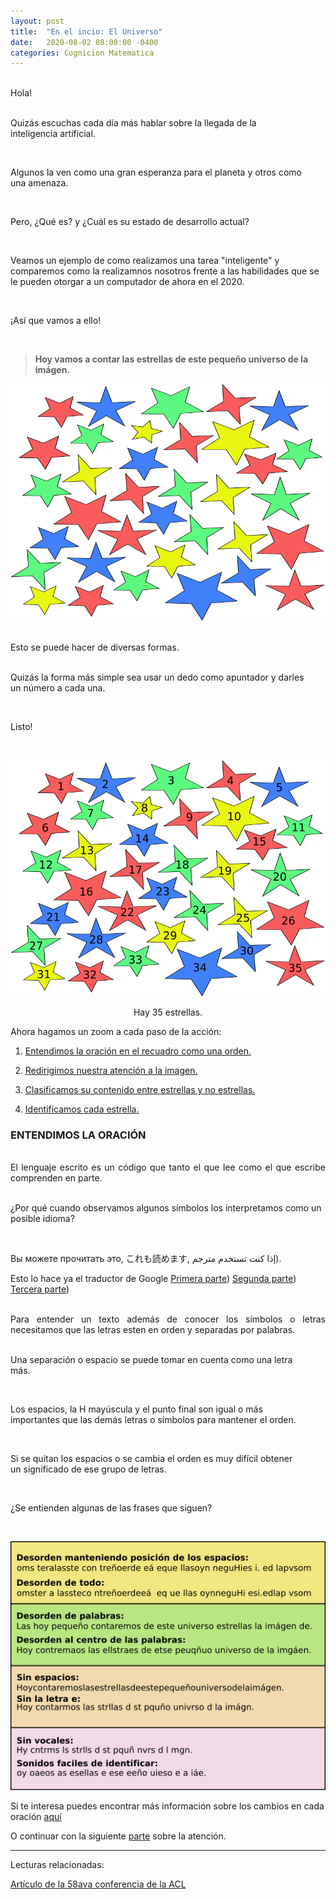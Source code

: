 ```yaml
---
layout: post
title:  "En el incio: El Universo"
date:   2020-08-02 08:00:00 -0400
categories: Cognicion Matematica
---
```

<div style="text-align: justify; white-space: pre-line;">
Hola!

Quizás escuchas cada día más hablar sobre la llegada de la inteligencia artificial.

Algunos la ven como una gran esperanza para el planeta y otros como una amenaza.

Pero, ¿Qué es? y ¿Cuál es su estado de desarrollo actual?

Veamos un ejemplo de como realizamos una tarea "inteligente" y comparemos como la realizamnos nosotros frente a las habilidades que se le pueden otorgar a un computador de ahora en el 2020. 

¡Así que vamos a ello!
</div>

> **Hoy vamos a contar las estrellas de este pequeño universo de la imágen.**


![Universo](/img/init.png)
<div style="text-align: justify; white-space: pre-line;">
Esto se puede hacer de diversas formas.

Quizás la forma más simple sea usar un dedo como apuntador y darles un número a cada una.

Listo!
</div>

![Contado](/img/numbered.png)

<div style="text-align: center; ">
Hay 35 estrellas.
</div>

Ahora hagamos un zoom a cada paso de la acción:

1. [Entendimos la oración en el recuadro como una orden.](#1)

2. [Redirigimos nuestra atención a la imagen.](/cognicion/matematica/2020/08/02/Math2.html)

3. [Clasificamos su contenido entre estrellas y no estrellas.](/cognicion/matematica/2020/08/02/Math3.html)

4. [Identificamos cada estrella.](/cognicion/matematica/2020/08/02/Math4.html)

<a name="1"></a>
### ENTENDIMOS LA ORACIÓN

<div style="text-align: justify; white-space: pre-line;">
El lenguaje escrito es un código que tanto el que lee como el que escribe comprenden en parte. 

¿Por qué cuando observamos algunos símbolos los interpretamos como un posible idioma? 
</div>

Вы можете прочитать это, これも読めます, إذا كنت تستخدم مترجم). 

Esto lo hace ya el traductor de Google
[Primera parte](https://translate.google.com/#view=home&op=translate&sl=ru&tl=es&text=%D0%92%D1%8B%20%D0%BC%D0%BE%D0%B6%D0%B5%D1%82%D0%B5%20%D0%BF%D1%80%D0%BE%D1%87%D0%B8%D1%82%D0%B0%D1%82%D1%8C%20%D1%8D%D1%82%D0%BE%2C%20%E3%81%93%E3%82%8C%E3%82%82%E8%AA%AD%E3%82%81%E3%81%BE%E3%81%99%2C%20%D8%A5%D8%B0%D8%A7%20%D9%83%D9%86%D8%AA%20%D8%AA%D8%B3%D8%AA%D8%AE%D8%AF%D9%85%20%D9%85%D8%AA%D8%B1%D8%AC%D9%85))
[Segunda parte](https://translate.google.com/#view=home&op=translate&sl=ja&tl=es&text=%D0%92%D1%8B%20%D0%BC%D0%BE%D0%B6%D0%B5%D1%82%D0%B5%20%D0%BF%D1%80%D0%BE%D1%87%D0%B8%D1%82%D0%B0%D1%82%D1%8C%20%D1%8D%D1%82%D0%BE%2C%20%E3%81%93%E3%82%8C%E3%82%82%E8%AA%AD%E3%82%81%E3%81%BE%E3%81%99%2C%20%D8%A5%D8%B0%D8%A7%20%D9%83%D9%86%D8%AA%20%D8%AA%D8%B3%D8%AA%D8%AE%D8%AF%D9%85%20%D9%85%D8%AA%D8%B1%D8%AC%D9%85))
[Tercera parte](https://translate.google.com/#view=home&op=translate&sl=ar&tl=es&text=%D0%92%D1%8B%20%D0%BC%D0%BE%D0%B6%D0%B5%D1%82%D0%B5%20%D0%BF%D1%80%D0%BE%D1%87%D0%B8%D1%82%D0%B0%D1%82%D1%8C%20%D1%8D%D1%82%D0%BE%2C%20%E3%81%93%E3%82%8C%E3%82%82%E8%AA%AD%E3%82%81%E3%81%BE%E3%81%99%2C%20%D8%A5%D8%B0%D8%A7%20%D9%83%D9%86%D8%AA%20%D8%AA%D8%B3%D8%AA%D8%AE%D8%AF%D9%85%20%D9%85%D8%AA%D8%B1%D8%AC%D9%85))

<div style="text-align: justify; white-space: pre-line;">
Para entender un texto además de conocer los símbolos o letras necesitamos que las letras esten en orden y separadas por palabras. 

Una separación o espacio se puede tomar en cuenta como una letra más.

Los espacios, la H mayúscula y el punto final son igual o más importantes que las demás letras o símbolos para mantener el orden.

Si se quitan los espacios o se cambia el orden es muy difícil obtener un significado de ese grupo de letras. 

¿Se entienden algunas de las frases que siguen?
</div>

![Desorden](/img/disorder_sentence.png)


Si te interesa puedes encontrar más información sobre los cambios en cada oración [aquí](/cognicion/matematica/2020/08/02/Math1.html)

O continuar con la siguiente [parte](/cognicion/matematica/2020/08/02/Math2.html) sobre la atención.

------

Lecturas relacionadas:

[Artículo de la 58ava conferencia de la ACL](https://www.aclweb.org/anthology/2020.acl-main.701/)